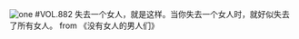![one](http://image.wufazhuce.com/Fp-V00eBsBcCkBGcvPKlGrLXzo2l)
#VOL.882
失去一个女人，就是这样。当你失去一个女人时，就好似失去了所有女人。 from 《没有女人的男人们》